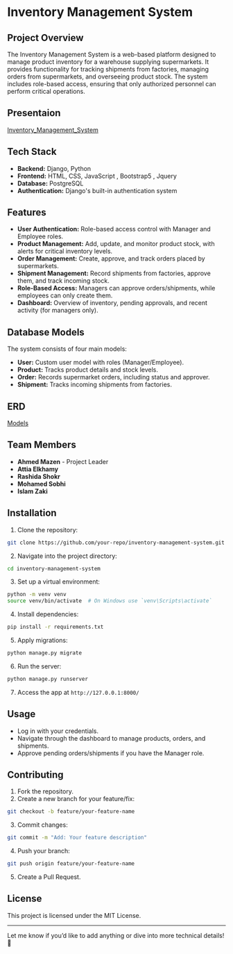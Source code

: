 # Inventory Management System

## Project Overview
The Inventory Management System is a web-based platform designed to manage product inventory for a warehouse supplying supermarkets. It provides functionality for tracking shipments from factories, managing orders from supermarkets, and overseeing product stock. The system includes role-based access, ensuring that only authorized personnel can perform critical operations.

## Presentaion
[Inventory_Management_System]([url](https://drive.google.com/file/d/1Lh9vmqMSr14Fa0Ly2nC48cIKTYMk0b8-/view?usp=sharing))

## Tech Stack
- **Backend:** Django, Python
- **Frontend:** HTML, CSS, JavaScript , Bootstrap5 , Jquery
- **Database:** PostgreSQL
- **Authentication:** Django's built-in authentication system

## Features
- **User Authentication:** Role-based access control with Manager and Employee roles.
- **Product Management:** Add, update, and monitor product stock, with alerts for critical inventory levels.
- **Order Management:** Create, approve, and track orders placed by supermarkets.
- **Shipment Management:** Record shipments from factories, approve them, and track incoming stock.
- **Role-Based Access:** Managers can approve orders/shipments, while employees can only create them.
- **Dashboard:** Overview of inventory, pending approvals, and recent activity (for managers only).

## Database Models
The system consists of four main models:
- **User:** Custom user model with roles (Manager/Employee).
- **Product:** Tracks product details and stock levels.
- **Order:** Records supermarket orders, including status and approver.
- **Shipment:** Tracks incoming shipments from factories.

## ERD
[Models]([url](https://drive.google.com/file/d/1HwJKbcEZubhvWgMqRJcqynJo6tz8HGyY/view?usp=drive_link))

## Team Members
- **Ahmed Mazen** - Project Leader
- **Attia Elkhamy**
- **Rashida Shokr**
- **Mohamed Sobhi**
- **Islam Zaki**

## Installation
1. Clone the repository:
```bash
git clone https://github.com/your-repo/inventory-management-system.git
```
2. Navigate into the project directory:
```bash
cd inventory-management-system
```
3. Set up a virtual environment:
```bash
python -m venv venv
source venv/bin/activate  # On Windows use `venv\Scripts\activate`
```
4. Install dependencies:
```bash
pip install -r requirements.txt
```
5. Apply migrations:
```bash
python manage.py migrate
```
6. Run the server:
```bash
python manage.py runserver
```
7. Access the app at `http://127.0.0.1:8000/`

## Usage
- Log in with your credentials.
- Navigate through the dashboard to manage products, orders, and shipments.
- Approve pending orders/shipments if you have the Manager role.

## Contributing
1. Fork the repository.
2. Create a new branch for your feature/fix:
```bash
git checkout -b feature/your-feature-name
```
3. Commit changes:
```bash
git commit -m "Add: Your feature description"
```
4. Push your branch:
```bash
git push origin feature/your-feature-name
```
5. Create a Pull Request.

## License
This project is licensed under the MIT License.

---

Let me know if you’d like to add anything or dive into more technical details! 🚀

